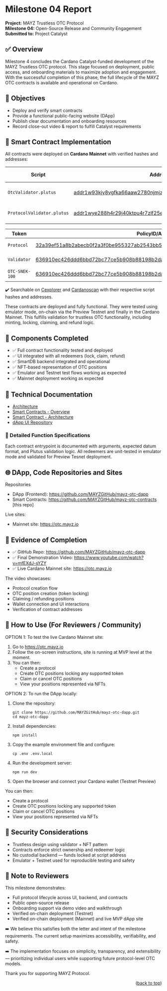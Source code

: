 # Milestone 04 Report

**Project:** MAYZ Trustless OTC Protocol  
**Milestone 04:** Open-Source Release and Community Engagement  
**Submitted to:** Project Catalyst

## ✅ Overview

Milestone 4 concludes the Cardano Catalyst-funded development of the MAYZ Trustless OTC protocol. This stage focused on deployment, public access, and onboarding materials to maximize adoption and engagement. With the successful completion of this phase, the full lifecycle of the MAYZ OTC contracts is available and operational on Cardano.

## 🎯 Objectives

- Deploy and verify smart contracts
- Provide a functional public-facing website (DApp)
- Publish clear documentation and onboarding resources
- Record close-out video & report to fulfill Catalyst requirements

## 🧠 Smart Contract Implementation

All contracts were deployed on **Cardano Mainnet** with verified hashes and addresses:

| Script | Address | Type | Plutus Version |
|--------|------|------|------|
| `OtcValidator.plutus` | [addr1w93kjy8vgfka66aaw2780njmjz9csxvt9k43snv7mwmvfygnwg8nw](https://cexplorer.io/address/addr1w93kjy8vgfka66aaw2780njmjz9csxvt9k43snv7mwmvfygnwg8nw) | Validator and Policy | v3 |
| `ProtocolValidator.plutus` | [addr1wye288h4r29j40ktpu4r7zlf25e84vj58w63r5jnxp3xphgs645fj](https://cexplorer.io/address/addr1wye288h4r29j40ktpu4r7zlf25e84vj58w63r5jnxp3xphgs645fj) | Validator and Policy | v3 |

| Token | PolicyID/Assetname | Type | Network |
|--------|------|------|------|
| `Protocol` | [32a39ef51a8b2abecb0f2a3f0be955327ab2543bb511d253306260dd](https://cexplorer.io/policy/32a39ef51a8b2abecb0f2a3f0be955327ab2543bb511d253306260dd) | Protocol Policy ID | Mainnet |
| `Validator` | [636910ec426ddd6bbd72bc77ce5b908b88198b2dab184d9edbb6c491](https://cexplorer.io/policy/636910ec426ddd6bbd72bc77ce5b908b88198b2dab184d9edbb6c491) | Validator Policy ID | Mainnet |
| `OTC-SNEK-100` | [636910ec426ddd6bbd72bc77ce5b908b88198b2dab184d9edbb6c491.4f54432d534e454b2d313030](https://cexplorer.io/asset/asset1m3w4yj0y97fkd47tphz09fzfwy3pu6aas4hw5l) | OTC token | Mainnet |

✔️ Searchable on [Cexplorer](https://cexplorer.io/) and [Cardanoscan](https://cardanoscan.io/) with their respective script hashes and addresses.

These contracts are deployed and fully functional. They were tested using emulator mode, on-chain via the Preview Testnet and finally in the Cardano Mainnet. This fulfills validation for trustless OTC functionality, including minting, locking, claiming, and refund logic.

## 🔧 Components Completed

- ✅ Full contract functionality tested and deployed
- ✅ UI integrated with all redeemers (lock, claim, refund)
- ✅ SmartDB backend integrated and operational
- ✅ NFT-based representation of OTC positions
- ✅ Emulator and Testnet test flows working as expected
- ✅ Mainnet deployment working as expected

## 📄 Technical Documentation

- [Architecture](../docs/MAYZ-OTC-Architecture.md)
- [Smart Contracts - Overview](../docs/MAYZ-OTC-Architecture.md)
- [Smart Contract - Architecture](../smart-contracts/README.md)
- [dApp UI Repository](https://github.com/MAYZGitHub/mayz-otc-dapp)

### 🧮 Detailed Function Specifications

Each contract entrypoint is documented with arguments, expected datum format, and Plutus validation logic. All redeemers are unit-tested in emulator mode and validated for  Preview Tesnet deployment.

## 🌐 DApp, Code Repositories and Sites

Repositories
- DApp (Frontend): <https://github.com/MAYZGitHub/mayz-otc-dapp>
- Smart Contracts: <https://github.com/MAYZGitHub/mayz-otc-contracts> [this repo]

Live sites:
- Mainnet site: <https://otc.mayz.io>

## 📸 Evidence of Completion

- ✅ GitHub Repo: <https://github.com/MAYZGitHub/mayz-otc-dapp>
- ✅ Final Demonstration Video: <https://www.youtube.com/watch?v=mfEXdJ-sYZY>
- ✅ Live Cardano Mainnet site: <https://otc.mayz.io>

The video showcases:

- Protocol creation flow
- OTC position creation (token locking)
- Claiming / refunding positions
- Wallet connection and UI interactions
- Verification of contract addresses

## 📄 How to Use (For Reviewers / Community)

OPTION 1: To test the live Cardano Mainnet site:

1. Go to <https://otc.mayz.io>
2. Follow the on-screen instructions, site is running at MVP level at the moment.
3. You can then:
      - Create a protocol
      - Create OTC positions locking any supported token
      - Claim or cancel OTC positions
      - View your positions represented via NFTs


OPTION 2: To run the DApp locally:

1. Clone the repository:
   ```
   git clone https://github.com/MAYZGitHub/mayz-otc-dapp.git
   cd mayz-otc-dapp
   ```

2. Install dependencies:
   ```
   npm install
   ```

3. Copy the example environment file and configure:
   ```
   cp .env .env.local
   ```

4. Run the development server:
   ```
   npm run dev
   ```

5. Open the browser and connect your Cardano wallet (Testnet Preview)

You can then:

- Create a protocol
- Create OTC positions locking any supported token
- Claim or cancel OTC positions
- View your positions represented via NFTs

## 🔐 Security Considerations

- Trustless design using validator + NFT pattern
- Contracts enforce strict ownership and redeemer logic
- No custodial backend — funds locked at script address
- Emulator + Testnet used for reproducible testing and safety

## 📝 Note to Reviewers

This milestone demonstrates:

- Full protocol lifecycle across UI, backend, and contracts
- Public open-source release
- Onboarding support via demo video and walkthrough
- Verified on-chain deployment (Testnet)
- Verified on-chain deployment (Mainnet) and live MVP dApp site

➡️ We believe this satisfies both the letter and intent of the milestone requirements. The current setup maximizes accessibility, verifiability, and safety.

➡️ The implementation focuses on simplicity, transparency, and extensibility — prioritizing individual users while supporting future protocol-level OTC models.

Thank you for supporting MAYZ Protocol.

<p align="right">(<a href="#readme-top">back to top</a>)</p>

